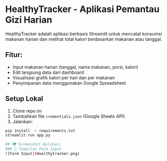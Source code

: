 # HealthyTracker - Aplikasi Pemantau Gizi Harian

HealthyTracker adalah aplikasi berbasis Streamlit untuk mencatat konsumsi makanan harian dan melihat total kalori berdasarkan makanan atau tanggal.

## Fitur:
- Input makanan harian (tanggal, nama makanan, porsi, kalori)
- Edit langsung data dari dashboard
- Visualisasi grafik kalori per hari dan per makanan
- Penyimpanan data menggunakan Google Spreadsheet

## Setup Lokal
1. Clone repo ini
2. Tambahkan file `credentials.json` (Google Sheets API)
3. Jalankan:
```bash
pip install -r requirements.txt
streamlit run app.py

## 📷 Screenshot Aplikasi
### 🔸 Tampilan Form Input
![Form Input](Healthytracker.png)
